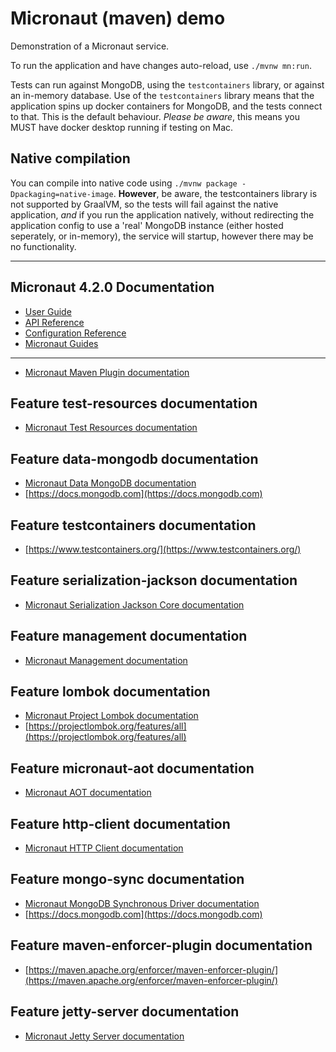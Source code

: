# Micronaut (maven) demo

Demonstration of a Micronaut service.

To run the application and have changes auto-reload, use `./mvnw mn:run`.

Tests can run against MongoDB, using the `testcontainers` library, or against an in-memory database. Use of the `testcontainers` library means that the application spins up docker containers for MongoDB, and the tests connect to that. This is the default behaviour. _Please be aware_, this means you MUST have docker desktop running if testing on Mac.

## Native compilation

You can compile into native code using `./mvnw package -Dpackaging=native-image`. **However**, be aware, the testcontainers library is not supported by GraalVM, so the tests will fail against the native application, _and_ if you run the application natively, without redirecting the application config to use a 'real' MongoDB instance (either hosted seperately, or in-memory), the service will startup, however there may be no functionality.

---

## Micronaut 4.2.0 Documentation

- [User Guide](https://docs.micronaut.io/4.2.0/guide/index.html)
- [API Reference](https://docs.micronaut.io/4.2.0/api/index.html)
- [Configuration Reference](https://docs.micronaut.io/4.2.0/guide/configurationreference.html)
- [Micronaut Guides](https://guides.micronaut.io/index.html)
---

- [Micronaut Maven Plugin documentation](https://micronaut-projects.github.io/micronaut-maven-plugin/latest/)

## Feature test-resources documentation

- [Micronaut Test Resources documentation](https://micronaut-projects.github.io/micronaut-test-resources/latest/guide/)

## Feature data-mongodb documentation

- [Micronaut Data MongoDB documentation](https://micronaut-projects.github.io/micronaut-data/latest/guide/#mongo)
- [https://docs.mongodb.com](https://docs.mongodb.com)

## Feature testcontainers documentation

- [https://www.testcontainers.org/](https://www.testcontainers.org/)

## Feature serialization-jackson documentation

- [Micronaut Serialization Jackson Core documentation](https://micronaut-projects.github.io/micronaut-serialization/latest/guide/)

## Feature management documentation

- [Micronaut Management documentation](https://docs.micronaut.io/latest/guide/index.html#management)

## Feature lombok documentation

- [Micronaut Project Lombok documentation](https://docs.micronaut.io/latest/guide/index.html#lombok)
- [https://projectlombok.org/features/all](https://projectlombok.org/features/all)

## Feature micronaut-aot documentation

- [Micronaut AOT documentation](https://micronaut-projects.github.io/micronaut-aot/latest/guide/)

## Feature http-client documentation

- [Micronaut HTTP Client documentation](https://docs.micronaut.io/latest/guide/index.html#nettyHttpClient)

## Feature mongo-sync documentation

- [Micronaut MongoDB Synchronous Driver documentation](https://micronaut-projects.github.io/micronaut-mongodb/latest/guide/index.html)
- [https://docs.mongodb.com](https://docs.mongodb.com)

## Feature maven-enforcer-plugin documentation

- [https://maven.apache.org/enforcer/maven-enforcer-plugin/](https://maven.apache.org/enforcer/maven-enforcer-plugin/)

## Feature jetty-server documentation

- [Micronaut Jetty Server documentation](https://micronaut-projects.github.io/micronaut-servlet/1.0.x/guide/index.html#jetty)

